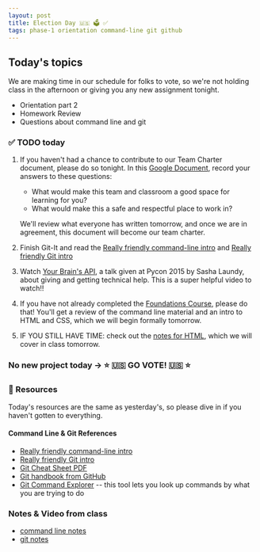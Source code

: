 ```yaml
---
layout: post
title: Election Day 🇺🇸 🗳 ✅
tags: phase-1 orientation command-line git github
---
```


## Today's topics

We are making time in our schedule for folks to vote, so we're not holding class in the afternoon or giving you any new assignment tonight.

- Orientation part 2
- Homework Review
- Questions about command line and git

### ✅ TODO today

1. If you haven't had a chance to contribute to our Team Charter document, please do so tonight.
   In this [Google Document](https://docs.google.com/document/d/1f3HRylDSlw2fnkqLjC8_GjWIc0laXKnYVCMnDtAU6F4/edit?usp=sharing), record your answers to these questions:
   - What would make this team and classroom a good space for learning for you?
   - What would make this a safe and respectful place to work in?

   We'll review what everyone has written tomorrow, and once we are in agreement, this document will become our team charter.
2. Finish Git-It and read the [Really friendly command-line intro](https://drive.google.com/file/d/1E4ALJrjclTYE4C6lwIV517-SOXiZ-Dqb/view?usp=sharing) and [Really friendly Git intro](https://drive.google.com/open?id=125rubyTQpBwmpi6I_UzUWfT1aXeHmy5n)
3. Watch [Your Brain's API](https://youtu.be/hY14Er6JX2s), a talk given at Pycon 2015 by Sasha Laundy, about giving and getting technical help. This is a super helpful video to watch!!
4. If you have not already completed the [Foundations Course](https://foundations.momentumlearn.com/), please do that! You'll get a review of the command line material and an intro to HTML and CSS, which we will begin formally tomorrow.
5. IF YOU STILL HAVE TIME: check out the [notes for HTML](https://github.com/momentum-team-6/notes/blob/main/html.md), which we will cover in class tomorrow.

### No new project today -> ⭐ 🇺🇸 GO VOTE! 🇺🇸 ⭐

### 🔖 Resources

Today's resources are the same as yesterday's, so please dive in if you haven't gotten to everything.

#### Command Line & Git References

- [Really friendly command-line intro](https://drive.google.com/file/d/1E4ALJrjclTYE4C6lwIV517-SOXiZ-Dqb/view?usp=sharing)
- [Really friendly Git intro](https://drive.google.com/open?id=125rubyTQpBwmpi6I_UzUWfT1aXeHmy5n)
- [Git Cheat Sheet PDF](https://education.github.com/git-cheat-sheet-education.pdf)
- [Git handbook from GitHub](https://guides.github.com/introduction/git-handbook/)
- [Git Command Explorer](https://gitexplorer.com/) -- this tool lets you look up commands by what you are trying to do

### Notes & Video from class

- [command line notes](https://github.com/momentum-team-6/notes/blob/main/command-line.md)
- [git notes](https://github.com/momentum-team-6/notes/blob/main/git.md)
